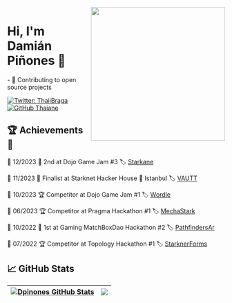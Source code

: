 <img align='right' src="https://media3.giphy.com/media/sL00sB0pH5oVaQclLc/giphy.gif" width="310" >

<h1> Hi, I'm Damián Piñones 🤠</h1>
  
</p>- 🚀 Contributing to open source projects</p>

[![Twitter: ThaiiBraga](https://img.shields.io/twitter/follow/dpinoness?style=social)](https://twitter.com/dpinoness)
[![GitHub Thaiane](https://img.shields.io/github/followers/dpinones?label=follow&style=social)](https://github.com/dpinones)

## 🏆 Achievements 🏅

📅 12/2023 🥈 2nd at Dojo Game Jam #3 🏷️ [Starkane](https://github.com/amegakure-starknet/starkane)

📅 11/2023 🏅 Finalist at Starknet Hacker House 📍 Istanbul 🏷️ [VAUTT](https://github.com/Koomuna-Labs)

📅 10/2023 🏆 Competitor at Dojo Game Jam #1 🏷️ [Wordle](https://github.com/dpinones/wordle-dojo)

📅 06/2023 🏆 Competitor at Pragma Hackathon #1 🏷️ [MechaStark](https://github.com/MechaStark-RPG/mecha-stark-contract)

📅 10/2022 🥇 1st at Gaming MatchBoxDao Hackathon #2 🏷️ [PathfindersAr](https://github.com/dpinones/pathfinders-ar)

📅 07/2022 🏆 Competitor at Topology Hackathon #1 🏷️ [StarknerForms](https://github.com/nicon44/starknet-forms)

<h2> 📈 GitHub Stats </h2>

|<a href="https://github.com/anuraghazra/github-readme-stats"><img align="center" src="https://github-readme-stats.vercel.app/api?username=dpinones&include_all_commits=true&count_private=true&show_icons=true&theme=tokyonight&hide_border=true" alt="Dpinones GitHub Stats" /></a>| <a href="https://github.com/anuraghazra/github-readme-stats"> <img align="center" src="https://github-readme-stats.vercel.app/api/top-langs/?username=dpinones&layout=compact&hide=java,html,tex,vue,javascript&theme=tokyonight&langs_count=3&hide_border=true" /> </a>|
| ------------- | ------------- |
